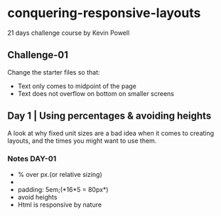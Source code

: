 # conquering-responsive-layouts
21 days challenge course by Kevin Powell

<h2>Challenge-01</h2>
Change the starter files so that:
<ul>
<li>Text only comes to midpoint of the page</li>
<li>Text does not overflow on bottom on smaller screens</li>
</ul>
<h2>Day 1 | Using percentages & avoiding heights</h2>
A look at why fixed unit sizes are a bad idea when it comes to creating layouts, and the times you might want to use them.

<h3>Notes DAY-01</h3>
<ul>
<li> % over px.(or relative sizing) <li>
<li>padding: 5em;(*16*5 = 80px*) </li>
<li>avoid heights</li>
<li>Html is responsive by nature</li>
</ul>

